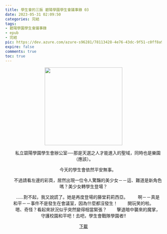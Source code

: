 ```yaml
---
title: 學生會的三振 碧陽學園學生會議事錄 03
date: 2023-05-31 02:09:50
categories: 完結
tags:
- 碧陽學園學生會議事錄
- epub
- 完結
pic: https://dev.azure.com/azure-s96281/78113428-4e76-43dc-9f51-c0ff8a913055/_apis/git/repositories/a379171b-de46-4c10-9b0d-00da23959885/items?path=/Epub%20Cover/%E7%A2%A7%E9%99%BD%E5%AD%B8%E5%9C%92%E5%AD%B8%E7%94%9F%E6%9C%83%E8%AD%B0%E4%BA%8B%E9%8C%84-03.jpg&versionDescriptor%5BversionOptions%5D=0&versionDescriptor%5BversionType%5D=0&versionDescriptor%5Bversion%5D=main&resolveLfs=true&%24format=octetStream&api-version=5.0
expire: false
comments: true
toc: true
---
```


<div style="text-align:center" class="kratos-post-content">

<img width="250px" src="https://dev.azure.com/azure-s96281/78113428-4e76-43dc-9f51-c0ff8a913055/_apis/git/repositories/a379171b-de46-4c10-9b0d-00da23959885/items?path=/Epub%20Cover/%E7%A2%A7%E9%99%BD%E5%AD%B8%E5%9C%92%E5%AD%B8%E7%94%9F%E6%9C%83%E8%AD%B0%E4%BA%8B%E9%8C%84-03.jpg&versionDescriptor%5BversionOptions%5D=0&versionDescriptor%5BversionType%5D=0&versionDescriptor%5Bversion%5D=main&resolveLfs=true&%24format=octetStream&api-version=5.0">

<p>
　　私立碧陽學園學生會辦公室──那是天選之人才能進入的聖域，同時也是樂園（應該）。

　　今天的學生會依然平安無事。

　　不過請看左邊的彩頁，居然出現一位令人驚豔的美少女－－這、難道是新角色嗎？美少女轉學生登場？

　　……對不起，我又說謊了。她是再度登場的藤堂莉莉西亞。
　　啊－－真是和平－－事件不是發生在會議室，因為什麼都沒發生！
　　開玩笑的啦。
　　嗯、奇怪？看起來狀況似乎突然變得相當緊張？
　　擊退暗中襲來的魔掌，守護校園和平吧！去吧，學生會戰隊學園者!!
</p>

<p>
<a href="https://epubdatabase.azurewebsites.net/EBOOKS/EPUB/完結/新碧陽學園生徒會議事錄/學生會的三振 碧陽學園學生會議事錄3.epub?download=1">下載</a>
</p>

</div>